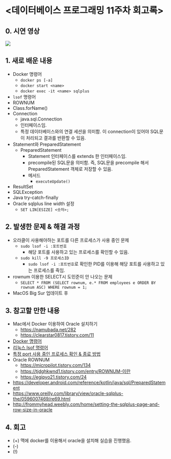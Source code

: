 <데이터베이스 프로그래밍 11주차 회고록>
=============================

## 0. 시연 영상
[![](http://img.youtube.com/vi/EdJkROOCtfM/0.jpg)](http://www.youtube.com/watch?v=EdJkROOCtfM "")

## 1. 새로 배운 내용
* Docker 명령어
  * `docker ps [-a]`
  * `docker start <name>`
  * `docker exec -it <name> sqlplus`
* `lsof` 명령어
* ROWNUM
* Class.forName()
* Connection
  * java.sql.Connection
  * 인터페이스임.
  * 특정 데이터베이스와의 연결 세션을 의미함. 이 connection이 있어야 SQL문이 처리되고 결과를 반환할 수 있음.
* Statement와 PreparedStatement
  * PreparedStatement
    * Statement 인터페이스를 extends 한 인터페이스임.
    * precompile된 SQL문을 의미함. 즉, SQL문을 precompile 해서 PreparedStatement 객체로 저장할 수 있음.
    * 메서드
      * `executeUpdate()`
* ResultSet
* SQLException
* Java try-catch-finally
* Oracle sqlplus line width 설정
  * `SET LIN[ESIZE] <숫자>;`

## 2. 발생한 문제 & 해결 과정
* 오라클이 사용해야하는 포트를 다른 프로세스가 사용 중인 문제
  * `sudo lsof -i :포트번호`
    * 해당 포트를 사용하고 있는 프로세스를 확인할 수 있음.
  * `sudo kill -9 프로세스ID`
    * `sudo lsof -i :포트번호`로 확인한 PID를 이용해 해당 포트를 사용하고 있는 프로세스를 죽임.
* rownum 이용한 SELECT시 도민준이 안 나오는 문제
  * `SELECT * FROM (SELECT rownum, e.* FROM employees e ORDER BY rownum ASC) WHERE rownum = 1;`
* MacOS Big Sur 업데이트 후

## 3. 참고할 만한 내용
* Mac에서 Docker 이용하여 Oracle 설치하기
  * https://namubada.net/282
  * https://clearstar0817.tistory.com/11
* [Docker 명령어](https://jungwoon.github.io/docker/2019/01/11/Docker-1/)
* [리눅스 lsof 명령어](https://itmore.tistory.com/entry/리눅스-lsof-란)
* [특정 port 사용 중인 프로세스 확인 & 종료 방법](https://new93helloworld.tistory.com/138)
* Oracle ROWNUM
  * https://micropilot.tistory.com/134
  * https://tjdghkwnd1.tistory.com/entry/ROWNUM-이란
  * https://egipyo21.tistory.com/24
* https://developer.android.com/reference/kotlin/java/sql/PreparedStatement
* https://www.oreilly.com/library/view/oracle-sqlplus-the/0596007469/re69.html
* http://frommyhead.weebly.com/home/setting-the-sqlplus-page-and-row-size-in-oracle


## 4. 회고
* (+) 맥에 docker를 이용해서 oracle을 설치해 실습을 진행했음.
* (-)
* (!)
